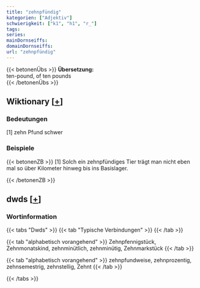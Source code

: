```yaml
---
title: "zehnpfündig"
kategorien: ["Adjektiv"]
schwierigkeit: ["k1", "h1", "r_"]
tags:
series:
mainDornseiffs:
domainDornseiffs:
url: "zehnpfündig"
---
```


{{< betonenÜbs >}}
**Übersetzung:**  
ten-pound, of ten pounds  
{{< /betonenÜbs >}}

## Wiktionary [[+](https://de.wiktionary.org/wiki/zehnpfündig)]

### Bedeutungen
[1] zehn Pfund schwer  

### Beispiele
{{< betonenZB >}}
[1] Solch ein zehnpfündiges Tier trägt man nicht eben mal so über Kilometer hinweg bis ins Basislager.  

{{< /betonenZB >}}


## dwds [[+](https://www.dwds.de/wb/zehnpfündig)]

### Wortinformation
{{< tabs "Dwds" >}}
{{< tab "Typische Verbindungen" >}}
{{< /tab >}}

{{< tab "alphabetisch vorangehend" >}}
Zehnpfennigstück, Zehnmonatskind, zehnminütlich, zehnminütig, Zehnmarkstück
{{< /tab >}}

{{< tab "alphabetisch vorangehend" >}}
zehnpfundweise, zehnprozentig, zehnsemestrig, zehnstellig, Zehnt
{{< /tab >}}

{{< /tabs >}}

